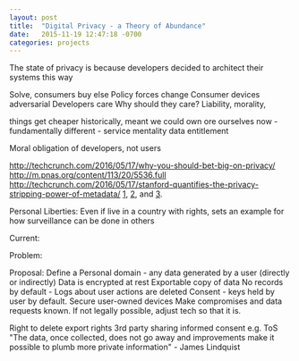 ```yaml
---
layout: post
title:  "Digital Privacy - a Theory of Abundance"
date:   2015-11-19 12:47:18 -0700
categories: projects
---
```


The state of privacy is because developers decided to architect their systems this way

Solve, consumers buy else
Policy forces change
Consumer devices adversarial
Developers care
Why should they care? Liability, morality,

things get cheaper
  historically, meant we could own ore ourselves
  now - fundamentally different - service mentality
    data entitlement

Moral obligation of developers, not users
[](http://robindoherty.com/2016/01/06/nothing-to-hide.html)

[](https://z.cash/blog/helloworld.html)

http://techcrunch.com/2016/05/17/why-you-should-bet-big-on-privacy/
http://m.pnas.org/content/113/20/5536.full
http://techcrunch.com/2016/05/17/stanford-quantifies-the-privacy-stripping-power-of-metadata/
[1](https://www.schneier.com/blog/archives/2006/05/the_value_of_pr.html), [2](http://chronicle.com/article/Why-Privacy-Matters-Even-if/127461/), and [3](https://robindoherty.com/2016/01/06/nothing-to-hide.html).

Personal Liberties:
Even if live in a country with rights, sets an example for how surveillance can be done in others

Current:


Problem:

Proposal:
Define a Personal domain - any data generated by a user (directly or indirectly)
  Data is encrypted at rest
  Exportable copy of data
  No records by default - Logs about user actions are deleted
  Consent - keys held by user by default.
  Secure user-owned devices
  Make compromises and data requests known. If not legally possible, adjust tech so that it is.

Right to delete
export rights
3rd party sharing
informed consent 
  e.g. ToS
"The data, once collected, does not go away and improvements make it possible to plumb more private information" - James Lindquist

